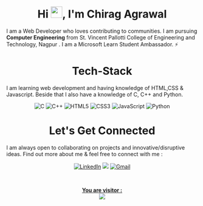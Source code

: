 
<!--
**chiragagrawal9200/chiragagrawal9200** is a ✨ _special_ ✨ repository because its `README.md` (this file) appears on your GitHub profile.

Here are some ideas to get you started:

- 🔭 I’m currently working on ...
- 🌱 I’m currently learning ...
- 👯 I’m looking to collaborate on ...
- 🤔 I’m looking for help with ...
- 💬 Ask me about ...
- 📫 How to reach me: ...
- 😄 Pronouns: ...
- ⚡ Fun fact: ...
-->
<h1 align="center">Hi <img src="https://raw.githubusercontent.com/aemmadi/aemmadi/master/wave.gif" width="30px">, I'm Chirag Agrawal</h1>
I am a Web Developer who loves contributing to communities. I am pursuing <b>Computer Engineering</b> from St. Vincent Pallotti College of Engineering and Technology, Nagpur
. I am a Microsoft Learn Student Ambassador. ⚡

<h1 align="center">Tech-Stack</h1>

I am learning web development and having knowledge of HTML,CSS & Javascript. Beside that I also have a knowledge of C, C++ and Python.

<p align="center"> 
<img alt="C" src="https://img.shields.io/badge/c-%2300599C.svg?&style=for-the-badge&logo=c&logoColor=white" />
<img alt="C++" src="https://img.shields.io/badge/c++-%2300599C.svg?&style=for-the-badge&logo=c%2B%2B&ogoColor=white" />
<img alt="HTML5" src="https://img.shields.io/badge/html5-%23E34F26.svg?&style=for-the-badge&logo=html5&logoColor=white" />
 <img alt="CSS3" src="https://img.shields.io/badge/css3-%231572B6.svg?&style=for-the-badge&logo=css3&logoColor=white" />
 <img alt="JavaScript" src="https://img.shields.io/badge/javascript-%23323330.svg?&style=for-the-badge&logo=javascript&logoColor=%23F7DF1E" />
 <img alt="Python" src="https://img.shields.io/badge/Python-3776AB?style=for-the-badge&logo=python&logoColor=white" />
</p>

<h1 align="center">Let's Get Connected</h1>
<p>I am always open to collaborating on projects and innovative/disruptive ideas. Find out more about me & feel free to connect with me :</p>

<div align="center">

<a  href="https://www.linkedin.com/in/chirag-agrawal9200/" target="_blank"><img alt="LinkedIn" src="https://img.shields.io/badge/linkedin%20-%230077B5.svg?&style=for-the-badge&logo=linkedin&logoColor=white" /></a>
<a href="https://twitter.com/Chiragagrwal7" target="_blank"><img src="https://img.shields.io/badge/twitter-%2300acee.svg?&style=for-the-badge&logo=twitter&logoColor=white&alt=twitter" /></a>
<a href="mailto:chirag9200@gmail.com"><img  alt="Gmail" src="https://img.shields.io/badge/Gmail-D14836?style=for-the-badge&logo=gmail&logoColor=white" />

 <br>

</div>
 
 <p align="center"> 
 <b> You are visitor :</b><br>
  <img src="https://profile-counter.glitch.me/chiragagrawal9200/count.svg" />
</p>
